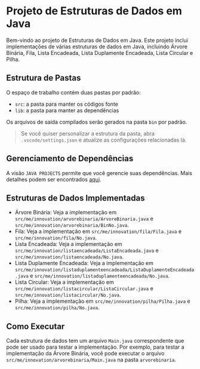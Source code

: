 # Projeto de Estruturas de Dados em Java

Bem-vindo ao projeto de Estruturas de Dados em Java. Este projeto inclui implementações de várias estruturas de dados em Java, incluindo Árvore Binária, Fila, Lista Encadeada, Lista Duplamente Encadeada, Lista Circular e Pilha.

## Estrutura de Pastas

O espaço de trabalho contém duas pastas por padrão:

- `src`: a pasta para manter os códigos fonte
- `lib`: a pasta para manter as dependências

Os arquivos de saída compilados serão gerados na pasta `bin` por padrão.

> Se você quiser personalizar a estrutura da pasta, abra `.vscode/settings.json` e atualize as configurações relacionadas lá.

## Gerenciamento de Dependências

A visão `JAVA PROJECTS` permite que você gerencie suas dependências. Mais detalhes podem ser encontrados [aqui](https://github.com/microsoft/vscode-java-dependency#manage-dependencies).

## Estruturas de Dados Implementadas

- Árvore Binária: Veja a implementação em `src/me/innovation/arvorebinaria/ArvoreBinaria.java` e `src/me/innovation/arvorebinaria/BinNo.java`.
- Fila: Veja a implementação em `src/me/innovation/fila/Fila.java` e `src/me/innovation/fila/No.java`.
- Lista Encadeada: Veja a implementação em `src/me/innovation/listaencadeada/ListaEncadeada.java` e `src/me/innovation/listaencadeada/No.java`.
- Lista Duplamente Encadeada: Veja a implementação em `src/me/innovation/listaduplamenteencadeada/ListaDuplamenteEncadeada.java` e `src/me/innovation/listaduplamenteencadeada/No.java`.
- Lista Circular: Veja a implementação em `src/me/innovation/listacircular/ListaCircular.java` e `src/me/innovation/listacircular/No.java`.
- Pilha: Veja a implementação em `src/me/innovation/pilha/Pilha.java` e `src/me/innovation/pilha/No.java`.

## Como Executar

Cada estrutura de dados tem um arquivo `Main.java` correspondente que pode ser usado para testar a implementação. Por exemplo, para testar a implementação da Árvore Binária, você pode executar o arquivo `src/me/innovation/arvorebinaria/Main.java` na pasta `arvorebinaria`.
